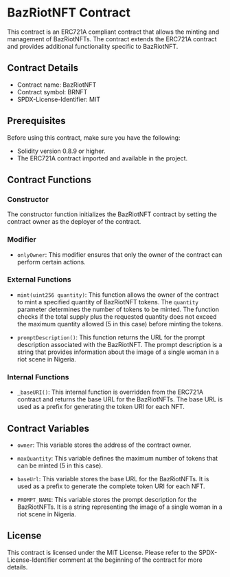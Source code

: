 # BazRiotNFT Contract

This contract is an ERC721A compliant contract that allows the minting and management of BazRiotNFTs. The contract extends the ERC721A contract and provides additional functionality specific to BazRiotNFT.

## Contract Details

-   Contract name: BazRiotNFT
-   Contract symbol: BRNFT
-   SPDX-License-Identifier: MIT

## Prerequisites

Before using this contract, make sure you have the following:

-   Solidity version 0.8.9 or higher.
-   The ERC721A contract imported and available in the project.

## Contract Functions

### Constructor

The constructor function initializes the BazRiotNFT contract by setting the contract owner as the deployer of the contract.

### Modifier

-   `onlyOwner`: This modifier ensures that only the owner of the contract can perform certain actions.

### External Functions

-   `mint(uint256 quantity)`: This function allows the owner of the contract to mint a specified quantity of BazRiotNFT tokens. The `quantity` parameter determines the number of tokens to be minted. The function checks if the total supply plus the requested quantity does not exceed the maximum quantity allowed (5 in this case) before minting the tokens.
    
-   `promptDescription()`: This function returns the URL for the prompt description associated with the BazRiotNFT. The prompt description is a string that provides information about the image of a single woman in a riot scene in Nigeria.
    

### Internal Functions

-   `_baseURI()`: This internal function is overridden from the ERC721A contract and returns the base URL for the BazRiotNFTs. The base URL is used as a prefix for generating the token URI for each NFT.

## Contract Variables

-   `owner`: This variable stores the address of the contract owner.
    
-   `maxQuantity`: This variable defines the maximum number of tokens that can be minted (5 in this case).
    
-   `baseUrl`: This variable stores the base URL for the BazRiotNFTs. It is used as a prefix to generate the complete token URI for each NFT.
    
-   `PROMPT_NAME`: This variable stores the prompt description for the BazRiotNFTs. It is a string representing the image of a single woman in a riot scene in Nigeria.
    

## License

This contract is licensed under the MIT License. Please refer to the SPDX-License-Identifier comment at the beginning of the contract for more details.
